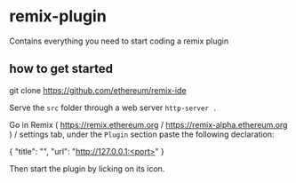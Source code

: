 # remix-plugin
Contains everything you need to start coding a remix plugin

## how to get started

git clone https://github.com/ethereum/remix-ide

Serve the `src` folder through a web server `http-server .`

Go in Remix ( https://remix.ethereum.org / https://remix-alpha.ethereum.org ) / settings tab, under the `Plugin` section paste the following declaration:

{
    "title": "<name of plugin>",
    "url": "http://127.0.0.1:<port>"
}

Then start the plugin by licking on its icon.
